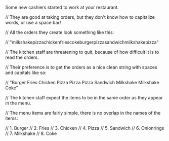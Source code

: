 Some new cashiers started to work at your restaurant.

// They are good at taking orders, but they don't know how to capitalize words, or use a space bar!

// All the orders they create look something like this:

// "milkshakepizzachickenfriescokeburgerpizzasandwichmilkshakepizza"

// The kitchen staff are threatening to quit, because of how difficult it is to read the orders.

// Their preference is to get the orders as a nice clean string with spaces and capitals like so:

// "Burger Fries Chicken Pizza Pizza Pizza Sandwich Milkshake Milkshake Coke"

// The kitchen staff expect the items to be in the same order as they appear in the menu.

// The menu items are fairly simple, there is no overlap in the names of the items:

// 1. Burger
// 2. Fries
// 3. Chicken
// 4. Pizza
// 5. Sandwich
// 6. Onionrings
// 7. Milkshake
// 8. Coke
